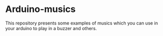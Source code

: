# Arduino-musics
This repository presents some examples of musics which you can use in your arduino to play in a buzzer and others.
